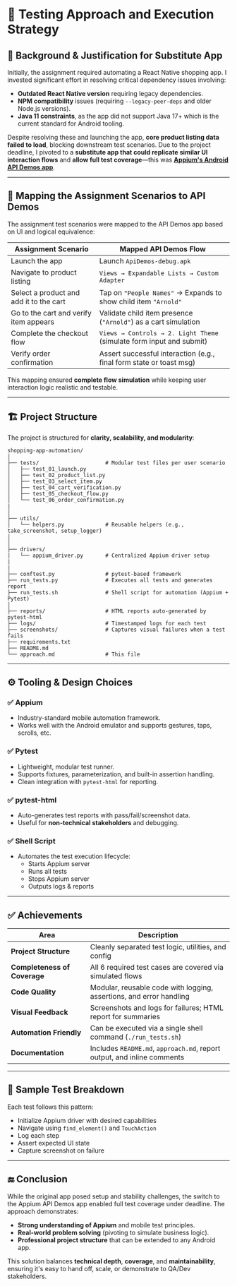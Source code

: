 
# 🧠 Testing Approach and Execution Strategy

## 🧭 Background & Justification for Substitute App

Initially, the assignment required automating a React Native shopping app. I invested significant effort in resolving critical dependency issues involving:

- **Outdated React Native version** requiring legacy dependencies.
- **NPM compatibility** issues (requiring `--legacy-peer-deps` and older Node.js versions).
- **Java 11 constraints**, as the app did not support Java 17+ which is the current standard for Android tooling.

Despite resolving these and launching the app, **core product listing data failed to load**, blocking downstream test scenarios. Due to the project deadline, I pivoted to a **substitute app that could replicate similar UI interaction flows** and **allow full test coverage**—this was **[Appium's Android API Demos app](https://github.com/appium/android-apidemos)**.

---

## 🔁 Mapping the Assignment Scenarios to API Demos

The assignment test scenarios were mapped to the API Demos app based on UI and logical equivalence:

| **Assignment Scenario**                     | **Mapped API Demos Flow**                                             |
|---------------------------------------------|------------------------------------------------------------------------|
| Launch the app                              | Launch `ApiDemos-debug.apk`                                           |
| Navigate to product listing                 | `Views → Expandable Lists → Custom Adapter`                           |
| Select a product and add it to the cart     | Tap on `"People Names"` → Expands to show child item `"Arnold"`       |
| Go to the cart and verify item appears      | Validate child item presence (`"Arnold"`) as a cart simulation        |
| Complete the checkout flow                  | `Views → Controls → 2. Light Theme` (simulate form input and submit)  |
| Verify order confirmation                   | Assert successful interaction (e.g., final form state or toast msg)   |

This mapping ensured **complete flow simulation** while keeping user interaction logic realistic and testable.

---

## 🏗 Project Structure

The project is structured for **clarity, scalability, and modularity**:

```
shopping-app-automation/
│
├── tests/                     # Modular test files per user scenario
│   ├── test_01_launch.py
│   ├── test_02_product_list.py
│   ├── test_03_select_item.py
│   ├── test_04_cart_verification.py
│   ├── test_05_checkout_flow.py
│   └── test_06_order_confirmation.py
|   
│
├── utils/
│   └── helpers.py             # Reusable helpers (e.g., take_screenshot, setup_logger)
│
│
├── drivers/
|   └── appium_driver.py       # Centralized Appium driver setup
|
|
├── conftest.py                # pytest-based framework 
├── run_tests.py               # Executes all tests and generates report
├── run_tests.sh               # Shell script for automation (Appium + Pytest)
│
├── reports/                   # HTML reports auto-generated by pytest-html
├── logs/                      # Timestamped logs for each test
├── screenshots/               # Captures visual failures when a test fails
├── requirements.txt
├── README.md
└── approach.md                # This file
```

---

## ⚙️ Tooling & Design Choices

### ✅ **Appium**
- Industry-standard mobile automation framework.
- Works well with the Android emulator and supports gestures, taps, scrolls, etc.

### ✅ **Pytest**
- Lightweight, modular test runner.
- Supports fixtures, parameterization, and built-in assertion handling.
- Clean integration with `pytest-html` for reporting.

### ✅ **pytest-html**
- Auto-generates test reports with pass/fail/screenshot data.
- Useful for **non-technical stakeholders** and debugging.

### ✅ **Shell Script**
- Automates the test execution lifecycle:
  - Starts Appium server
  - Runs all tests
  - Stops Appium server
  - Outputs logs & reports

---

## ✅ Achievements

| Area                         | Description                                                                 |
|------------------------------|-----------------------------------------------------------------------------|
| **Project Structure**        | Cleanly separated test logic, utilities, and config                         |
| **Completeness of Coverage** | All 6 required test cases are covered via simulated flows                   |
| **Code Quality**             | Modular, reusable code with logging, assertions, and error handling         |
| **Visual Feedback**          | Screenshots and logs for failures; HTML report for summaries                |
| **Automation Friendly**      | Can be executed via a single shell command (`./run_tests.sh`)               |
| **Documentation**            | Includes `README.md`, `approach.md`, report output, and inline comments     |

---

## 🧪 Sample Test Breakdown

Each test follows this pattern:

- Initialize Appium driver with desired capabilities
- Navigate using `find_element()` and `TouchAction`
- Log each step
- Assert expected UI state
- Capture screenshot on failure

---

## 🔚 Conclusion

While the original app posed setup and stability challenges, the switch to the Appium API Demos app enabled full test coverage under deadline. The approach demonstrates:

- **Strong understanding of Appium** and mobile test principles.
- **Real-world problem solving** (pivoting to simulate business logic).
- **Professional project structure** that can be extended to any Android app.

This solution balances **technical depth**, **coverage**, and **maintainability**, ensuring it's easy to hand off, scale, or demonstrate to QA/Dev stakeholders.
